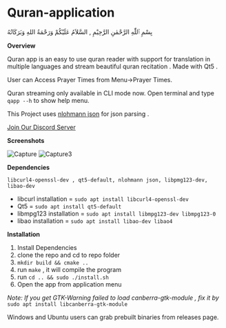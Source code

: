 # Quran-application

بِسْمِ ٱللّٰهِ الرَّحْمٰنِ الرَّحِيْمِ ,
السَّلاَمُ عَلَيْكُمْ وَرَحْمَةُ اللهِ وَبَرَكَاتُهُ

**Overview**

Quran app is an easy to use quran reader with support for translation in multiple languages and stream beautiful quran recitation . Made with Qt5 .

User can Access Prayer Times from Menu->Prayer Times.

Quran streaming only available in CLI mode now. Open terminal and type `qapp --h` to show help menu. 

This Project uses [nlohmann json](https://github.com/nlohmann/json) for json parsing .

[Join Our Discord Server](https://discord.gg/7cnWVc8qgb)

**Screenshots**

![Capture](https://user-images.githubusercontent.com/77830098/107389136-8637eb00-6b1c-11eb-8450-880c250b0bf2.PNG)
![Capture3](https://user-images.githubusercontent.com/77830098/107389156-8c2dcc00-6b1c-11eb-9b14-e6ed234611fb.PNG)

**Dependencies**

`libcurl4-openssl-dev , qt5-default, nlohmann json, libpmg123-dev, libao-dev`
* libcurl installation = `sudo apt install libcurl4-openssl-dev`
* Qt5 = `sudo apt install qt5-default`
* libmpg123 installation = `sudo apt install libmpg123-dev libmpg123-0`
* libao installation = `sudo apt install libao-dev libao4`

**Installation**

1. Install Dependencies
2. clone the repo and cd to repo folder
3. `mkdir build && cmake ..`
4. run `make` , it will compile the program
5. run `cd .. && sudo ./install.sh`
6. Open the app from application menu 

*Note: If you get GTK-Warning failed to load canberra-gtk-module , fix it by*
`sudo apt install libcanberra-gtk-module`

Windows and Ubuntu users can grab prebuilt binaries from releases page.
